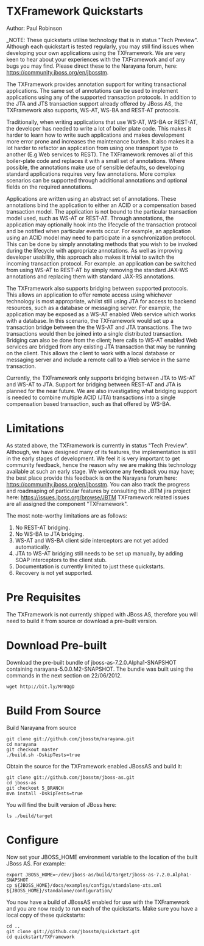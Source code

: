 TXFramework Quickstarts
=======================
Author: Paul Robinson

_NOTE: These quickstarts utilise technology that is in status "Tech Preview". Although each quickstart is tested regularly, you may still find issues when developing your own applications using the TXFramework. We are very keen to hear about your experiences with the TXFramework and of any bugs you may find. Please direct these to the Narayana forum, here: https://community.jboss.org/en/jbosstm.

The TXFramework provides annotation support for writing transactional applications. The same set of annotations can be used to
implement applications using any of the supported transaction protocols. In addition to the JTA and JTS transaction
support already offered by JBoss AS, the TXFramework also supports, WS-AT, WS-BA and REST-AT protocols.

Traditionally, when writing applications that use WS-AT, WS-BA or REST-AT, the developer has needed to write a lot of boiler
plate code. This makes it harder to learn how to write such applications and makes development more error prone and
increases the maintenance burden. It also makes it a lot harder to refactor an application from using one transport type
to another (E.g Web services to REST). The TXFramework removes all of this boiler-plate code and replaces it with a small set
of annotations. Where possible, the annotations make use of sensible defaults, so developing standard applications
requires very few annotations. More complex scenarios can be supported through additional annotations and optional fields
on the required annotations.

Applications are written using an abstract set of annotations. These annotations bind the application to either an ACID or a
compensation based transaction model. The application is not bound to the particular transaction model used, such as WS-AT
or REST-AT. Through annotations, the application may optionally hook into the lifecycle of the transaction protocol and
be notified when particular events occur. For example, an application using an ACID model may need to participate in a
synchronization protocol. This can be done by simply annotating methods that you wish to be invoked during the
lifecycle with appropriate annotations. As well as improving developer usability, this approach also makes it trivial to
switch the incoming transaction protocol. For example. an application can be switched from using WS-AT to REST-AT by simply
removing the standard JAX-WS annotations and replacing them with standard JAX-RS annotations.

The TXFramework also supports bridging between supported protocols. This allows an application to offer remote access
using whichever technology is most appropriate, whilst still using JTA for access to backend resources, such as a database
or messaging server. For example, the application may be exposed as a WS-AT enabled Web service which works with
a database. In this scenario, the TXFramework would set up a transaction bridge between the the WS-AT and JTA transactions.
The two transactions would then be joined into a single distributed transaction. Bridging can also be done from the client;
here calls to WS-AT enabled Web services are bridged from any existing JTA transaction that may be running on the client.
This allows the client to work with a local database or messaging server and include a remote call to a Web service in the
same transaction. 

Currently, the TXFramework only supports bridging between JTA to WS-AT and WS-AT to JTA. Support for bridging between
REST-AT and JTA is planned for the near future. We are also investigating what bridging support is needed to combine
multiple ACID (JTA) transactions into a single compensation based transaction, such as that offered by WS-BA.


Limitations
===========

As stated above, the TXFramework is currently in status "Tech Preview". Although, we have designed many of its features,
the implementation is still in the early stages of development. We feel it is very important to get community feedback,
hence the reason why we are making this technology available at such an early stage. We welcome any feedback you may have;
the best place provide this feedback is on the Narayana forum here: https://community.jboss.org/en/jbosstm. You can also
track the progress and roadmaping of particular features by consulting the JBTM jira project here: https://issues.jboss.org/browse/JBTM
TXFramework related issues are all assigned the component "TXFramework". 

The most note-worthy limitations are as follows:

1. No REST-AT bridging.
2. No WS-BA to JTA bridging.
3. WS-AT and WS-BA client side interceptors are not yet added automatically.
4. JTA to WS-AT bridging still needs to be set up manually, by adding SOAP interceptors to the client stub.
5. Documentation is currently limited to just these quickstarts.
6. Recovery is not yet supported.

Pre Requisites
==============

The TXFramework is not currently shipped with JBoss AS, therefore you will need to build it from source or download a pre-built version. 


Download Pre-built
==================

Download the pre-built bundle of jboss-as-7.2.0.Alpha1-SNAPSHOT containing narayana-5.0.0.M2-SNAPSHOT. The bundle was built using the commands in the next section on 22/06/2012.

    wget http://bit.ly/Mr0QgD


Build From Source
=================

Build Narayana from source

    git clone git://github.com/jbosstm/narayana.git
    cd narayana
    git checkout master
    ./build.sh -DskipTests=true

Obtain the source for the TXFramework enabled JBossAS and build it:

    git clone git://github.com/jbosstm/jboss-as.git
    cd jboss-as
    git checkout 5_BRANCH
    mvn install -DskipTests=true

You will find the built version of JBoss here:

    ls ./build/target


Configure
=========

Now set your JBOSS_HOME environment variable to the location of the built JBoss AS. For example:

    export JBOSS_HOME=~/dev/jboss-as/build/target/jboss-as-7.2.0.Alpha1-SNAPSHOT
    cp ${JBOSS_HOME}/docs/examples/configs/standalone-xts.xml ${JBOSS_HOME}/standalone/configuration/

You now have a build of JBossAS enabled for use with the TXFramework and you are now ready to run each of the quickstarts. Make sure you have a local copy of these quickstarts:

    cd ..
    git clone git://github.com/jbosstm/quickstart.git
    cd quickstart/TXFramework
